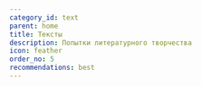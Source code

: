 ```yaml
---
category_id: text
parent: home
title: Тексты
description: Попытки литературного творчества
icon: feather
order_no: 5
recommendations: best
---
```

